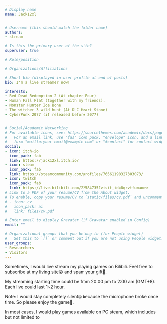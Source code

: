 ```yaml
---
# Display name
name: Jack12xl


# Username (this should match the folder name)
authors:
- stream

# Is this the primary user of the site?
superuser: true

# Role/position

# Organizations/Affiliations

# Short bio (displayed in user profile at end of posts)
bio: I'm a live streamer now!

interests:
- Red Dead Redemption 2 (At chapter Four)
- Human Fall Flat (together with my friends).
- Monster Hunter Ice Bone
- The witcher 3 wild hunt (At DLC Heart Stone)
- CyberPunk 2077 (if released before 2077)


# Social/Academic Networking
# For available icons, see: https://sourcethemes.com/academic/docs/page-builder/#icons
#   For an email link, use "fas" icon pack, "envelope" icon, and a link in the
#   form "mailto:your-email@example.com" or "#contact" for contact widget.
social:
- icon: itch-io
  icon_pack: fab
  link: https://jack12xl.itch.io/ 
- icon: steam
  icon_pack: fab
  link: https://steamcommunity.com/profiles/76561198327303073/
- icon: twitch
  icon_pack: fab
  link: https://live.bilibili.com/22584735?visit_id=8qrvtfumaoow
# Link to a PDF of your resume/CV from the About widget.
# To enable, copy your resume/CV to `static/files/cv.pdf` and uncomment the lines below.
# - icon: cv
#   icon_pack: ai
#   link: files/cv.pdf

# Enter email to display Gravatar (if Gravatar enabled in Config)
email: ""

# Organizational groups that you belong to (for People widget)
#   Set this to `[]` or comment out if you are not using People widget.
user_groups:
- Researchers
- Visitors
---
```


 Sometimes, I would live stream my playing games on Bilibili. Feel free to subscribe at my [living site](https://live.bilibili.com/22584735?visit_id=8qrvtfumaoow)😲 and spam your gift🤖. 

 My streaming starting time could be from 20:00 pm to 2:00 am (GMT+8). Each live could last 1\~2 hour. 

 Note: I would stay completely silent🤐 because the microphone broke once time. So please enjoy the game🤔.

 In most cases, I would play games available on PC steam, which includes but not limited to
